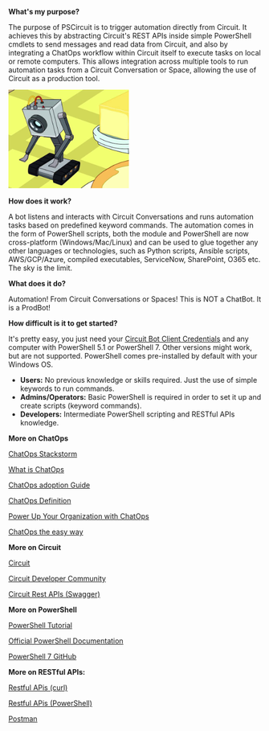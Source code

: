 **What's my purpose?**

The purpose of PSCircuit is to trigger automation directly from Circuit. It achieves this by abstracting Circuit's REST APIs inside simple PowerShell cmdlets to send messages and read data from Circuit, and also by integrating a ChatOps workflow within Circuit itself to execute tasks on local or remote computers. This allows integration across multiple tools to run automation tasks from a Circuit Conversation or Space, allowing the use of Circuit as a production tool.

![image](uploads/91c2a6e422e4810e20c084b4d821b7c5/image.png)

**How does it work?**

A bot listens and interacts with Circuit Conversations and runs automation tasks based on predefined keyword commands.
The automation comes in the form of PowerShell scripts, both the module and PowerShell are now cross-platform (Windows/Mac/Linux) and can be used to glue together any other languages or technologies, such as Python scripts, Ansible scripts, AWS/GCP/Azure, compiled executables, ServiceNow, SharePoint, O365 etc. The sky is the limit.

**What does it do?**

Automation! From Circuit Conversations or Spaces! This is NOT a ChatBot. It is a ProdBot!

**How difficult is it to get started?**

It's pretty easy, you just need your [Circuit Bot Client Credentials](https://circuit.github.io/oauth.html#client_credentials) and any computer with PowerShell 5.1 or PowerShell 7. Other versions might work, but are not supported. PowerShell comes pre-installed by default with your Windows OS.

*  **Users:** No previous knowledge or skills required. Just the use of simple keywords to run commands.
*  **Admins/Operators:** Basic PowerShell is required in order to set it up and create scripts (keyword commands).
*  **Developers:** Intermediate PowerShell scripting and RESTful APIs knowledge.

**More on ChatOps**

[ChatOps Stackstorm](https://docs.stackstorm.com/chatops/chatops.html)

[What is ChatOps](https://www.pagerduty.com/blog/what-is-chatops/)

[ChatOps adoption Guide](https://www.atlassian.com/blog/software-teams/what-is-chatops-adoption-guide)

[ChatOps Definition](https://searchitoperations.techtarget.com/definition/ChatOps)

[Power Up Your Organization with ChatOps](https://hackernoon.com/power-up-your-organization-with-chatops-d2a1f33a022a)

[ChatOps the easy way](https://leanpub.com/chatops-the-easy-way)

**More on Circuit**

[Circuit](https://circuit.com/)

[Circuit Developer Community](https://circuit.github.io/)

[Circuit Rest APIs (Swagger)](https://circuitsandbox.net/rest/v2/swagger/ui/index.html)

**More on PowerShell**

[PowerShell Tutorial](https://www.guru99.com/powershell-tutorial.html)

[Official PowerShell Documentation](https://docs.microsoft.com/en-us/powershell/)

[PowerShell 7 GitHub](https://github.com/PowerShell/PowerShell)


**More on RESTful APIs:**

[Restful APis (curl)](https://www.smashingmagazine.com/2018/01/understanding-using-rest-api/)

[Restful APis (PowerShell)](https://wilsonmar.github.io/powershell-rest-api/)

[Postman](https://medium.com/quick-code/top-tutorials-to-learn-postman-for-rest-api-testing-3bdf9788e0ba)

